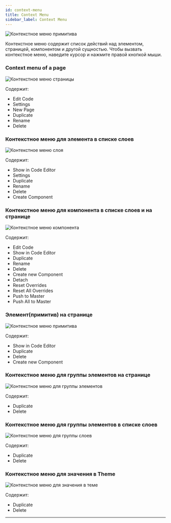 ```yaml
---
id: context-menu
title: Context Menu
sidebar_label: Context Menu
---
```


![Контекстное меню примитива](/scr/context-menu-primitive.png)

Контекстное меню содержит список действий над элементом, страницей, компонентом и другой сущностью. Чтобы вызвать контекстное меню, наведите курсор и нажмите правой кнопкой мыши.

### Context menu of a page

![Контекстное меню страницы](/scr/context-menu-page.png)

Содержит:

-   Edit Code
-   Settings
-   New Page
-   Duplicate
-   Rename
-   Delete

### Контекстное меню для элемента в списке слоев

![Контекстное меню слоя](/scr/context-menu-layer.png)

Содержит:

-   Show in Code Editor
-   Settings
-   Duplicate
-   Rename
-   Delete
-   Create Component

### Контекстное меню для компонента в списке слоев и на странице

![Контекстное меню компонента](/scr/context-menu-component.png)

Содержит:

-   Edit Code
-   Show in Code Editor
-   Duplicate
-   Rename
-   Delete
-   Create new Component
-   Detach
-   Reset Overrides
-   Reset All Overrides
-   Push to Master
-   Push All to Master

### Элемент(примитив) на странице

![Контекстное меню примитива](/scr/context-menu-element.png)

Содержит:

-   Show in Code Editor
-   Duplicate
-   Delete
-   Create new Component

### Контекстное меню для группы элементов на странице

![Контекстное меню для группы элементов](/scr/context-menu-group-elements.png)

Содержит:

-   Duplicate
-   Delete

### Контекстное меню для группы элементов в списке слоев

![Контекстное меню для группы слоев](/scr/context-menu-group-components.png)

Содержит:

-   Duplicate
-   Delete

### Контекстное меню для значения в Theme

![Контекстное меню для значения в теме](/scr/context-menu-theme-variable.png)

Содержит:

-   Duplicate
-   Delete

---
